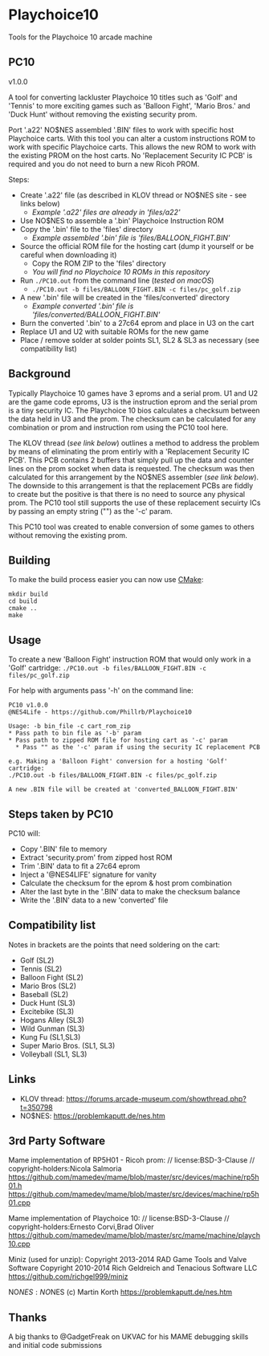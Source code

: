 # Playchoice10

Tools for the Playchoice 10 arcade machine

## PC10

v1.0.0

A tool for converting lackluster Playchoice 10 titles such as 'Golf' and 'Tennis' to more exciting games such as 'Balloon Fight', 'Mario Bros.' and 'Duck Hunt' without removing the existing security prom.

Port '.a22' NO$NES assembled '.BIN' files to work with specific host Playchoice carts. With this tool you can alter a custom instructions ROM to work with specific Playchoice carts. This allows the new ROM to work with the existing PROM on the host carts. No 'Replacement Security IC PCB' is required and you do not need to burn a new Ricoh PROM.

Steps:

* Create '.a22' file (as described in KLOV thread or NO$NES site - see links below)
  * _Example '.a22' files are already in 'files/a22'_
* Use NO$NES to assemble a '.bin' Playchoice Instruction ROM
* Copy the '.bin' file to the 'files' directory
  * _Example assembled '.bin' file is 'files/BALLOON_FIGHT.BIN'_
* Source the official ROM file for the hosting cart (dump it yourself or be careful when downloading it)
  * Copy the ROM ZIP to the 'files' directory
  * _You will find no Playchoice 10 ROMs in this repository_
* Run `./PC10.out` from the command line (_tested on macOS_)
  * `./PC10.out -b files/BALLOON_FIGHT.BIN -c files/pc_golf.zip`
* A new '.bin' file will be created in the 'files/converted' directory
  * _Example converted '.bin' file is 'files/converted/BALLOON_FIGHT.BIN'_
* Burn the converted '.bin' to a 27c64 eprom and place in U3 on the cart
* Replace U1 and U2 with suitable ROMs for the new game
* Place / remove solder at solder points SL1, SL2 & SL3 as necessary (see compatibility list)

## Background

Typically Playchoice 10 games have 3 eproms and a serial prom. U1 and U2 are the game code eproms, U3 is the instruction eprom and the serial prom is a tiny security IC. The Playchoice 10 bios calculates a checksum between the data held in U3 and the prom. The checksum can be calculated for any combination or prom and instruction rom using the PC10 tool here.

The KLOV thread (_see link below_) outlines a method to address the problem by means of eliminating the prom entirly with a 'Replacement Security IC PCB'. This PCB contains 2 buffers that simply pull up the data and counter lines on the prom socket when data is requested. The checksum was then calculated for this arrangement by the NO$NES assembler (_see link below_). The downside to this arrangement is that the replacement PCBs are fiddly to create but the positive is that there is no need to source any physical prom. The PC10 tool still supports the use of these replacement secuirty ICs by passing an empty string ("") as the '-c' param. 

This PC10 tool was created to enable conversion of some games to others without removing the existing prom.

## Building

To make the build process easier you can now use [CMake](https://cmake.org/install/):

```
mkdir build
cd build
cmake ..
make
```

## Usage

To create a new 'Balloon Fight' instruction ROM that would only work in a 'Golf' cartridge:
```./PC10.out -b files/BALLOON_FIGHT.BIN -c files/pc_golf.zip```

For help with arguments pass '-h' on the command line:

```
PC10 v1.0.0
@NES4Life - https://github.com/Phillrb/Playchoice10

Usage: -b bin_file -c cart_rom_zip
* Pass path to bin file as '-b' param
* Pass path to zipped ROM file for hosting cart as '-c' param
  * Pass "" as the '-c' param if using the security IC replacement PCB

e.g. Making a 'Balloon Fight' conversion for a hosting 'Golf' cartridge:
./PC10.out -b files/BALLOON_FIGHT.BIN -c files/pc_golf.zip

A new .BIN file will be created at 'converted_BALLOON_FIGHT.BIN' 
```

## Steps taken by PC10

PC10 will:

* Copy '.BIN' file to memory
* Extract 'security.prom' from zipped host ROM
* Trim '.BIN' data to fit a 27c64 eprom
* Inject a '@NES4LIFE' signature for vanity
* Calculate the checksum for the eprom & host prom combination
* Alter the last byte in the '.BIN' data to make the checksum balance
* Write the '.BIN' data to a new 'converted' file

## Compatibility list

Notes in brackets are the points that need soldering on the cart:

* Golf (SL2)
* Tennis (SL2)
* Balloon Fight (SL2)
* Mario Bros (SL2)
* Baseball (SL2)
* Duck Hunt (SL3)
* Excitebike (SL3)
* Hogans Alley (SL3)
* Wild Gunman (SL3)
* Kung Fu (SL1,SL3)
* Super Mario Bros. (SL1, SL3)
* Volleyball (SL1, SL3)

## Links

* KLOV thread: <https://forums.arcade-museum.com/showthread.php?t=350798>
* NO$NES: <https://problemkaputt.de/nes.htm>

## 3rd Party Software

Mame implementation of RP5H01 - Ricoh prom:
// license:BSD-3-Clause
// copyright-holders:Nicola Salmoria
<https://github.com/mamedev/mame/blob/master/src/devices/machine/rp5h01.h>
<https://github.com/mamedev/mame/blob/master/src/devices/machine/rp5h01.cpp>

Mame implementation of Playchoice 10:
// license:BSD-3-Clause
// copyright-holders:Ernesto Corvi,Brad Oliver
<https://github.com/mamedev/mame/blob/master/src/mame/machine/playch10.cpp>

Miniz (used for unzip):
Copyright 2013-2014 RAD Game Tools and Valve Software
Copyright 2010-2014 Rich Geldreich and Tenacious Software LLC
<https://github.com/richgel999/miniz>

NO$NES:
NO$NES (c) Martin Korth
<https://problemkaputt.de/nes.htm>

## Thanks

A big thanks to @GadgetFreak on UKVAC for his MAME debugging skills and initial code submissions
